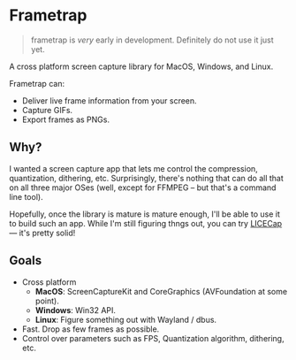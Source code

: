 # Frametrap 

> frametrap is *very* early in development. Definitely do not use it just yet. 

A cross platform screen capture library for MacOS, Windows, and Linux.

Frametrap can:
  - Deliver live frame information from your screen.
  - Capture GIFs.
  - Export frames as PNGs.

## Why?

I wanted a screen capture app that lets me control the compression, quantization, dithering, etc.
Surprisingly, there's nothing that can do all that on all three major OSes (well, except for FFMPEG – but that's a command line tool).

Hopefully, once the library is mature is mature enough, I'll be able to use it to build such an app.
While I'm still figuring thngs out, you can try [LICECap](https://www.cockos.com/licecap/) — it's pretty solid!

## Goals

- Cross platform
  - **MacOS**: ScreenCaptureKit and CoreGraphics (AVFoundation at some point).
  - **Windows**: Win32 API.
  - **Linux**:  Figure something out with Wayland / dbus.
- Fast. Drop as few frames as possible.
- Control over parameters such as FPS, Quantization algorithm, dithering, etc.
